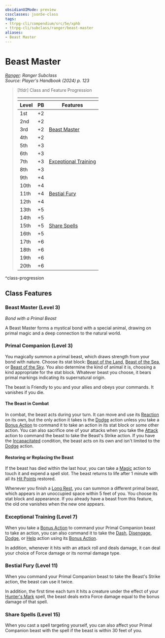 ```yaml
---
obsidianUIMode: preview
cssclasses: json5e-class
tags:
- ttrpg-cli/compendium/src/5e/xphb
- ttrpg-cli/subclass/ranger/beast-master
aliases:
- Beast Master
---
```

# Beast Master
*[Ranger](./ranger-xphb.md): Ranger Subclass*  
*Source: Player's Handbook (2024) p. 123*  

> [!tldr] Class and Feature Progression
> 
> <table class="class-progression">
> <thead>
> <tr><th colspan='3'></th></tr>
> <tr class="class-progression"><th class"level">Level</th><th class"pb">PB</th><th class"feature">Features</th></tr>
> </thead><tbody>
> <tr class="class-progression"><td class"level">1st</td><td class"pb">+2</td><td class"feature"></td></tr>
> <tr class="class-progression"><td class"level">2nd</td><td class"pb">+2</td><td class"feature"></td></tr>
> <tr class="class-progression"><td class"level">3rd</td><td class"pb">+2</td><td class"feature"><a href='#Beast Master (Level 3)' class='internal-link'>Beast Master</a></td></tr>
> <tr class="class-progression"><td class"level">4th</td><td class"pb">+2</td><td class"feature"></td></tr>
> <tr class="class-progression"><td class"level">5th</td><td class"pb">+3</td><td class"feature"></td></tr>
> <tr class="class-progression"><td class"level">6th</td><td class"pb">+3</td><td class"feature"></td></tr>
> <tr class="class-progression"><td class"level">7th</td><td class"pb">+3</td><td class"feature"><a href='#Exceptional Training (Level 7)' class='internal-link'>Exceptional Training</a></td></tr>
> <tr class="class-progression"><td class"level">8th</td><td class"pb">+3</td><td class"feature"></td></tr>
> <tr class="class-progression"><td class"level">9th</td><td class"pb">+4</td><td class"feature"></td></tr>
> <tr class="class-progression"><td class"level">10th</td><td class"pb">+4</td><td class"feature"></td></tr>
> <tr class="class-progression"><td class"level">11th</td><td class"pb">+4</td><td class"feature"><a href='#Bestial Fury (Level 11)' class='internal-link'>Bestial Fury</a></td></tr>
> <tr class="class-progression"><td class"level">12th</td><td class"pb">+4</td><td class"feature"></td></tr>
> <tr class="class-progression"><td class"level">13th</td><td class"pb">+5</td><td class"feature"></td></tr>
> <tr class="class-progression"><td class"level">14th</td><td class"pb">+5</td><td class"feature"></td></tr>
> <tr class="class-progression"><td class"level">15th</td><td class"pb">+5</td><td class"feature"><a href='#Share Spells (Level 15)' class='internal-link'>Share Spells</a></td></tr>
> <tr class="class-progression"><td class"level">16th</td><td class"pb">+5</td><td class"feature"></td></tr>
> <tr class="class-progression"><td class"level">17th</td><td class"pb">+6</td><td class"feature"></td></tr>
> <tr class="class-progression"><td class"level">18th</td><td class"pb">+6</td><td class"feature"></td></tr>
> <tr class="class-progression"><td class"level">19th</td><td class"pb">+6</td><td class"feature"></td></tr>
> <tr class="class-progression"><td class"level">20th</td><td class"pb">+6</td><td class"feature"></td></tr>
> </tbody></table>

^class-progression


## Class Features

### Beast Master (Level 3)

*Bond with a Primal Beast*

A Beast Master forms a mystical bond with a special animal, drawing on primal magic and a deep connection to the natural world.

### Primal Companion (Level 3)

You magically summon a primal beast, which draws strength from your bond with nature. Choose its stat block: [Beast of the Land](/3-Mechanics/CLI/bestiary/beast/beast-of-the-land-xphb.md), [Beast of the Sea](/3-Mechanics/CLI/bestiary/beast/beast-of-the-sea-xphb.md), or [Beast of the Sky](/3-Mechanics/CLI/bestiary/beast/beast-of-the-sky-xphb.md). You also determine the kind of animal it is, choosing a kind appropriate for the stat block. Whatever beast you choose, it bears primal markings indicating its supernatural origin.

The beast is Friendly to you and your allies and obeys your commands. It vanishes if you die.

#### The Beast in Combat

In combat, the beast acts during your turn. It can move and use its [Reaction](/3-Mechanics/CLI/variant-rules/reaction-xphb.md) on its own, but the only action it takes is the [Dodge](/3-Mechanics/CLI/actions.md#Dodge) action unless you take a [Bonus Action](/3-Mechanics/CLI/variant-rules/bonus-action-xphb.md) to command it to take an action in its stat block or some other action. You can also sacrifice one of your attacks when you take the [Attack](/3-Mechanics/CLI/actions.md#Attack) action to command the beast to take the Beast's Strike action. If you have the [Incapacitated](/3-Mechanics/CLI/conditions.md#Incapacitated) condition, the beast acts on its own and isn't limited to the [Dodge](/3-Mechanics/CLI/actions.md#Dodge) action.

#### Restoring or Replacing the Beast

If the beast has died within the last hour, you can take a [Magic](/3-Mechanics/CLI/actions.md#Magic) action to touch it and expend a spell slot. The beast returns to life after 1 minute with all its [Hit Points](/3-Mechanics/CLI/variant-rules/hit-points-xphb.md) restored.

Whenever you finish a [Long Rest](/3-Mechanics/CLI/variant-rules/long-rest-xphb.md), you can summon a different primal beast, which appears in an unoccupied space within 5 feet of you. You choose its stat block and appearance. If you already have a beast from this feature, the old one vanishes when the new one appears.

### Exceptional Training (Level 7)

When you take a [Bonus Action](/3-Mechanics/CLI/variant-rules/bonus-action-xphb.md) to command your Primal Companion beast to take an action, you can also command it to take the [Dash](/3-Mechanics/CLI/actions.md#Dash), [Disengage](/3-Mechanics/CLI/actions.md#Disengage), [Dodge](/3-Mechanics/CLI/actions.md#Dodge), or [Help](/3-Mechanics/CLI/actions.md#Help) action using its [Bonus Action](/3-Mechanics/CLI/variant-rules/bonus-action-xphb.md).

In addition, whenever it hits with an attack roll and deals damage, it can deal your choice of Force damage or its normal damage type.

### Bestial Fury (Level 11)

When you command your Primal Companion beast to take the Beast's Strike action, the beast can use it twice.

In addition, the first time each turn it hits a creature under the effect of your [Hunter's Mark](/3-Mechanics/CLI/spells/hunters-mark-xphb.md) spell, the beast deals extra Force damage equal to the bonus damage of that spell.

### Share Spells (Level 15)

When you cast a spell targeting yourself, you can also affect your Primal Companion beast with the spell if the beast is within 30 feet of you.